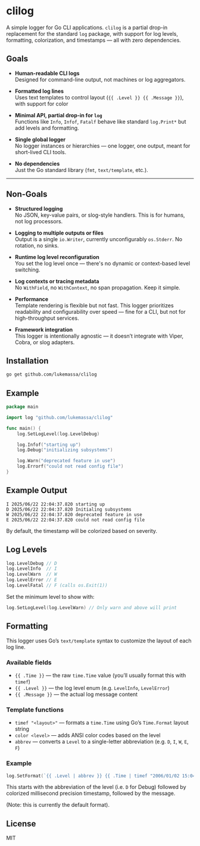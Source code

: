 # clilog

A simple logger for Go CLI applications. `clilog` is a partial drop-in replacement for the standard `log` package, with support for log levels, formatting, colorization, and timestamps — all with zero dependencies.

## Goals

- **Human-readable CLI logs**  
  Designed for command-line output, not machines or log aggregators.

- **Formatted log lines**  
  Uses text templates to control layout (`{{ .Level }} {{ .Message }}`), with support for color

- **Minimal API, partial drop-in for `log`**  
  Functions like `Info`, `Infof`, `Fatalf` behave like standard `log.Print*` but add levels and formatting.

- **Single global logger**  
  No logger instances or hierarchies — one logger, one output, meant for short-lived CLI tools.

- **No dependencies**  
  Just the Go standard library (`fmt`, `text/template`, etc.).

---

## Non-Goals

- **Structured logging**  
  No JSON, key-value pairs, or slog-style handlers. This is for humans, not log processors.

- **Logging to multiple outputs or files**  
  Output is a single `io.Writer`, currently unconfigurably `os.Stderr`. No rotation, no sinks.

- **Runtime log level reconfiguration**  
  You set the log level once — there's no dynamic or context-based level switching.

- **Log contexts or tracing metadata**  
  No `WithField`, no `WithContext`, no span propagation. Keep it simple.

- **Performance**  
  Template rendering is flexible but not fast. This logger prioritizes readability and configurability over speed — fine for a CLI, but not for high-throughput services.

- **Framework integration**  
  This logger is intentionally agnostic — it doesn’t integrate with Viper, Cobra, or slog adapters.


## Installation

```bash
go get github.com/lukemassa/clilog
```

## Example

```go
package main

import log "github.com/lukemassa/clilog"

func main() {
	log.SetLogLevel(log.LevelDebug)

	log.Infof("starting up")
	log.Debug("initializing subsystems")

	log.Warn("deprecated feature in use")
	log.Errorf("could not read config file")
}
```

## Example Output

```
I 2025/06/22 22:04:37.820 starting up
D 2025/06/22 22:04:37.820 Initialing subsystems
W 2025/06/22 22:04:37.820 deprecated feature in use
E 2025/06/22 22:04:37.820 could not read config file
```

By default, the timestamp will be colorized based on severity.

## Log Levels

```go
log.LevelDebug // D
log.LevelInfo  // I
log.LevelWarn  // W
log.LevelError // E
log.LevelFatal // F (calls os.Exit(1))
```

Set the minimum level to show with:

```go
log.SetLogLevel(log.LevelWarn) // Only warn and above will print
```

## Formatting

This logger uses Go’s `text/template` syntax to customize the layout of each log line.

### Available fields

- `{{ .Time }}` — the raw `time.Time` value (you’ll usually format this with `timef`)
- `{{ .Level }}` — the log level enum (e.g. `LevelInfo`, `LevelError`)
- `{{ .Message }}` — the actual log message content

### Template functions

- `timef "<layout>"` — formats a `time.Time` using Go’s `Time.Format` layout string
- `color <level>` — adds ANSI color codes based on the level
- `abbrev` — converts a `Level` to a single-letter abbreviation (e.g. `D`, `I`, `W`, `E`, `F`)

### Example

```go
log.SetFormat(`{{ .Level | abbrev }} {{ .Time | timef "2006/01/02 15:04:05.000" | color .Level }} {{ .Message }}`)
```

This starts with the abbreviation of the level (i.e. `D` for Debug) followed by colorized millisecond precision timestamp, followed by the message.

(Note: this is currently the default format).

## License

MIT

